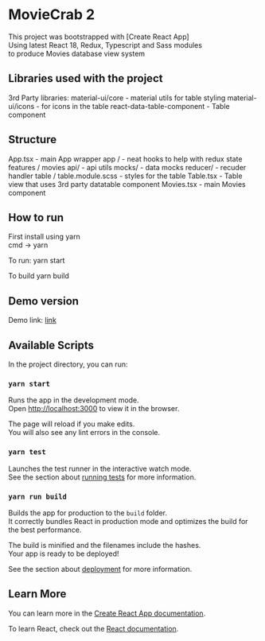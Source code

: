 # MovieCrab 2 

This project was bootstrapped with [Create React App] <br />
Using latest React 18, Redux, Typescript and Sass modules <br />
to produce Movies database view system

## Libraries used with the project
 3rd Party libraries:
   material-ui/core - material utils for table styling
   material-ui/icons - for icons in the table
   react-data-table-component - Table component

## Structure
 App.tsx - main App wrapper
  app / - neat hooks to help with redux state
  features / movies 
    api/ - api utils
    mocks/ - data mocks
    reducer/ - recuder handler
    table / 
      table.module.scss - styles for the table
      Table.tsx - Table view that uses 3rd party datatable component
    Movies.tsx - main Movies component

## How to run
 First install using yarn <br />
   cmd -> yarn 

 To run: 
  yarn start

 To build
  yarn build  
  
## Demo version
  Demo link: [link](http://norwaydict.com/moviecrab)
 
## Available Scripts

In the project directory, you can run:

### `yarn start`

Runs the app in the development mode.\
Open [http://localhost:3000](http://localhost:3000) to view it in the browser.

The page will reload if you make edits.\
You will also see any lint errors in the console.

### `yarn test`

Launches the test runner in the interactive watch mode.\
See the section about [running tests](https://facebook.github.io/create-react-app/docs/running-tests) for more information.

### `yarn run build`

Builds the app for production to the `build` folder.\
It correctly bundles React in production mode and optimizes the build for the best performance.

The build is minified and the filenames include the hashes.\
Your app is ready to be deployed!

See the section about [deployment](https://facebook.github.io/create-react-app/docs/deployment) for more information.

## Learn More

You can learn more in the [Create React App documentation](https://facebook.github.io/create-react-app/docs/getting-started).

To learn React, check out the [React documentation](https://reactjs.org/).
